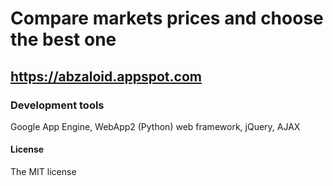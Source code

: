 # Compare markets prices and choose the best one

## https://abzaloid.appspot.com

### Development tools
Google App Engine, WebApp2 (Python) web framework, jQuery, AJAX

#### License
The MIT license
